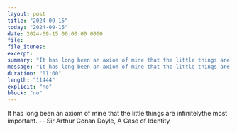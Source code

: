 ```yaml
---
layout: post
title: "2024-09-15"
today: "2024-09-15"
date: 2024-09-15 00:00:00 0000
file:
file_itunes:
excerpt:
summary: "It has long been an axiom of mine that the little things are infinitelythe most important. -- Sir Arthur Conan Doyle, A Case of Identity "
message: "It has long been an axiom of mine that the little things are infinitelythe most important. -- Sir Arthur Conan Doyle, A Case of Identity "
duration: "01:00"
length: "11444"
explicit: "no"
block: "no"
---
```

It has long been an axiom of mine that the little things are infinitelythe most important. -- Sir Arthur Conan Doyle, A Case of Identity 

